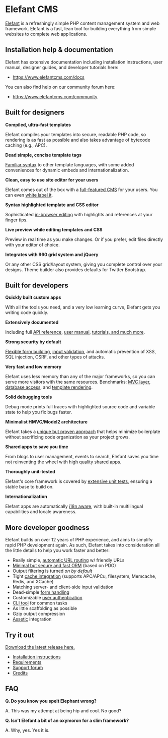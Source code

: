 # Elefant CMS

[Elefant](https://www.elefantcms.com/) is a refreshingly simple PHP content management
system and web framework. Elefant is a fast, lean tool for building everything from
simple websites to complete web applications.

## Installation help & documentation

Elefant has extensive documentation including installation instructions, user manual,
designer guides, and developer tutorials here:

* https://www.elefantcms.com/docs

You can also find help on our community forum here:

* https://www.elefantcms.com/community

## Built for designers

**Compiled, ultra-fast templates**

Elefant compiles your templates into secure, readable PHP code, so rendering is as fast as
possible and also takes advantage of bytecode caching (e.g., APC).

**Dead simple, concise template tags**

[Familiar syntax](https://www.elefantcms.com/docs/2.0/designers/template-language) to other template
languages, with some added conveniences for dynamic embeds and internationalization.

**Clean, easy to use site editor for your users**

Elefant comes out of the box with a [full-featured CMS](https://www.elefantcms.com/docs/2.0/user-manual)
for your users. You can even [white label it](https://www.elefantcms.com/docs/2.0/designers/white-labelling-the-cms).

**Syntax highlighted template and CSS editor**

Sophisticated [in-browser editing](https://www.elefantcms.com/docs/2.0/designers)
with highlights and references at your finger tips.

**Live preview while editing templates and CSS**

Preview in real time as you make changes. Or if you prefer, edit files directly with
your editor of choice.

**Integrates with 960 grid system and jQuery**

Or any other CSS grid/layout system, giving you complete control over your designs. Theme builder also provides defaults for Twitter Bootstrap.

## Built for developers

**Quickly built custom apps**

With all the tools you need, and a very low learning curve, Elefant gets you writing
code quickly.

**Extensively documented**

Including full [API reference](https://www.elefantcms.com/visor),
[user manual](https://www.elefantcms.com/docs/2.0/user-manual),
[tutorials, and much more](https://www.elefantcms.com/docs/2.0/developers).

**Strong security by default**

[Flexible form building](https://www.elefantcms.com/docs/2.0/developers/form-handling),
[input validation](https://www.elefantcms.com/docs/2.0/developers/input-validation),
and automatic prevention of XSS, SQL injection, CSRF, and other types of attacks.

**Very fast and low memory**

Elefant uses less memory than any of the major frameworks, so you can serve more visitors with the same resources.
Benchmarks: [MVC layer](https://github.com/jbroadway/phpmark-elefant/blob/master/php-framework-benchmark-results.md),
[database access](https://github.com/jbroadway/php-dbal-bench), and [template rendering](https://github.com/jbroadway/template-bench).

**Solid debugging tools**

Debug mode prints full traces with highlighted source code and variable state to
help you fix bugs faster.

**Minimalist HMVC/Model2 architecture**

Elefant takes a [unique but proven approach](https://www.elefantcms.com/docs/2.0/developers/request-response-cycle)
that helps minimize boilerplate without sacrificing code organization as your project grows.

**Shared apps to save you time**

From blogs to user management, events to search, Elefant saves you time not reinventing
the wheel with [high quality shared apps](https://www.elefantcms.com/listings).

**Thoroughly unit-tested**

Elefant's core framework is covered by
[extensive unit tests](https://github.com/jbroadway/elefant/tree/master/tests),
ensuring a stable base to build on.

**Internationalization**

Elefant apps are automatically [i18n aware](https://www.elefantcms.com/docs/2.0/administration/multilingual-setup),
with built-in multilingual capabilities and locale awareness.

## More developer goodness

Elefant builds on over 12 years of PHP experience, and aims to simplify rapid PHP
development again. As such, Elefant takes into consideration all the little details
to help you work faster and better:

* Really simple, [automatic URL routing](https://www.elefantcms.com/docs/2.0/developers/mapping-your-routes) w/ friendly URLs
* [Minimal but secure and fast ORM](https://www.elefantcms.com/docs/2.0/developers/modelling-your-data) (based on PDO)
* Output filtering is turned *on by default*
* Tight [cache integration](https://www.elefantcms.com/docs/2.0/developers/caching) (supports APC/APCu, filesystem, Memcache, Redis, and XCache)
* Matching server- and client-side input validation
* Dead-simple [form handling](https://www.elefantcms.com/docs/2.0/developers/form-handling)
* Customizable [user authentication](https://www.elefantcms.com/docs/2.0/developers/users-and-access-control)
* [CLI tool](https://www.elefantcms.com/docs/2.0/developers/writing-command-line-scripts) for common tasks
* As little scaffolding as possible
* Gzip output compression
* [Assetic](https://github.com/jbroadway/assetic) integration

## Try it out

[Download the latest release here.](https://www.elefantcms.com/download)

* [Installation instructions](https://www.elefantcms.com/docs/2.0/getting-started)
* [Requirements](https://www.elefantcms.com/docs/2.0/getting-started/requirements)
* [Support forum](https://www.elefantcms.com/community)
* [Credits](https://www.elefantcms.com/credits)

## FAQ

**Q. Do you know you spelt Elephant wrong?**

A. This was my attempt at being hip and cool. No good?

**Q. Isn't Elefant a bit of an oxymoron for a slim framework?**

A. Why, yes. Yes it is.
